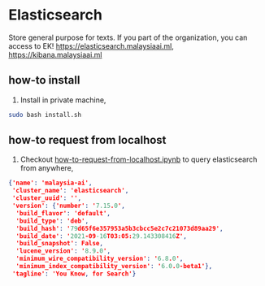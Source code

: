 # Elasticsearch
Store general purpose for texts. If you part of the organization, you can access to EK! https://elasticsearch.malaysiaai.ml, https://kibana.malaysiaai.ml

## how-to install

1. Install in private machine,

```bash
sudo bash install.sh
```

## how-to request from localhost

1. Checkout [how-to-request-from-localhost.ipynb](how-to-request-from-localhost.ipynb) to query elasticsearch from anywhere,

```json
{'name': 'malaysia-ai',
 'cluster_name': 'elasticsearch',
 'cluster_uuid': '',
 'version': {'number': '7.15.0',
  'build_flavor': 'default',
  'build_type': 'deb',
  'build_hash': '79d65f6e357953a5b3cbcc5e2c7c21073d89aa29',
  'build_date': '2021-09-16T03:05:29.143308416Z',
  'build_snapshot': False,
  'lucene_version': '8.9.0',
  'minimum_wire_compatibility_version': '6.8.0',
  'minimum_index_compatibility_version': '6.0.0-beta1'},
 'tagline': 'You Know, for Search'}
```